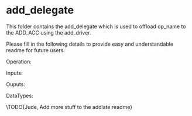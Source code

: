 # add_delegate

This folder contains the add_delegate which is used to offload op_name to the ADD_ACC using the add_driver.

Please fill in the following details to provide easy and understandable readme for future users.

Operation:

Inputs:

Ouputs:

DataTypes:

\TODO{Jude, Add more stuff to the addlate readme}
